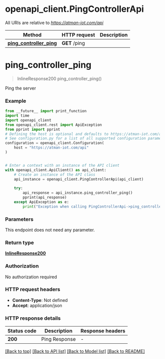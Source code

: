 # openapi_client.PingControllerApi

All URIs are relative to *https://atman-iot.com/api*

Method | HTTP request | Description
------------- | ------------- | -------------
[**ping_controller_ping**](PingControllerApi.md#ping_controller_ping) | **GET** /ping | 


# **ping_controller_ping**
> InlineResponse200 ping_controller_ping()



Ping the server

### Example

```python
from __future__ import print_function
import time
import openapi_client
from openapi_client.rest import ApiException
from pprint import pprint
# Defining the host is optional and defaults to https://atman-iot.com/api
# See configuration.py for a list of all supported configuration parameters.
configuration = openapi_client.Configuration(
    host = "https://atman-iot.com/api"
)


# Enter a context with an instance of the API client
with openapi_client.ApiClient() as api_client:
    # Create an instance of the API class
    api_instance = openapi_client.PingControllerApi(api_client)
    
    try:
        api_response = api_instance.ping_controller_ping()
        pprint(api_response)
    except ApiException as e:
        print("Exception when calling PingControllerApi->ping_controller_ping: %s\n" % e)
```

### Parameters
This endpoint does not need any parameter.

### Return type

[**InlineResponse200**](InlineResponse200.md)

### Authorization

No authorization required

### HTTP request headers

 - **Content-Type**: Not defined
 - **Accept**: application/json

### HTTP response details
| Status code | Description | Response headers |
|-------------|-------------|------------------|
**200** | Ping Response |  -  |

[[Back to top]](#) [[Back to API list]](../README.md#documentation-for-api-endpoints) [[Back to Model list]](../README.md#documentation-for-models) [[Back to README]](../README.md)

